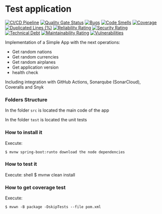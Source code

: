 #  Test application

[![CI/CD Pipeline](https://github.com/santiagogracianod/labcicd/actions/workflows/build.yml/badge.svg?branch=main)](https://github.com/santiagogracianod/labcicd/actions/workflows/build.yml)
[![Quality Gate Status](https://sonarcloud.io/api/project_badges/measure?project=santiagogracianod_labcicd&metric=alert_status)](https://sonarcloud.io/summary/new_code?id=santiagogracianod_labcicd)
[![Bugs](https://sonarcloud.io/api/project_badges/measure?project=santiagogracianod_labcicd&metric=bugs)](https://sonarcloud.io/summary/new_code?id=santiagogracianod_labcicd)
[![Code Smells](https://sonarcloud.io/api/project_badges/measure?project=santiagogracianod_labcicd&metric=code_smells)](https://sonarcloud.io/summary/new_code?id=santiagogracianod_labcicd)
[![Coverage](https://sonarcloud.io/api/project_badges/measure?project=santiagogracianod_labcicd&metric=coverage)](https://sonarcloud.io/summary/new_code?id=santiagogracianod_labcicd)
[![Duplicated Lines (%)](https://sonarcloud.io/api/project_badges/measure?project=santiagogracianod_labcicd&metric=duplicated_lines_density)](https://sonarcloud.io/summary/new_code?id=santiagogracianod_labcicd)
[![Reliability Rating](https://sonarcloud.io/api/project_badges/measure?project=santiagogracianod_labcicd&metric=reliability_rating)](https://sonarcloud.io/summary/new_code?id=santiagogracianod_labcicd)
[![Security Rating](https://sonarcloud.io/api/project_badges/measure?project=santiagogracianod_labcicd&metric=security_rating)](https://sonarcloud.io/summary/new_code?id=santiagogracianod_labcicd)
[![Technical Debt](https://sonarcloud.io/api/project_badges/measure?project=santiagogracianod_labcicd&metric=sqale_index)](https://sonarcloud.io/summary/new_code?id=santiagogracianod_labcicd)
[![Maintainability Rating](https://sonarcloud.io/api/project_badges/measure?project=santiagogracianod_labcicd&metric=sqale_rating)](https://sonarcloud.io/summary/new_code?id=santiagogracianod_labcicd)
[![Vulnerabilities](https://sonarcloud.io/api/project_badges/measure?project=santiagogracianod_labcicd&metric=vulnerabilities)](https://sonarcloud.io/summary/new_code?id=santiagogracianod_labcicd)

Implementation of a Simple App with the next operations:

* Get random nations
* Get random currencies
* Get random airplanes
* Get application version
* health check

Including integration with GitHub Actions, Sonarqube (SonarCloud), Coveralls and Snyk

### Folders Structure

In the folder `src` is located the main code of the app

In the folder `test` is located the unit tests

### How to install it

Execute:
```shell
$ mvnw spring-boot:runto download the node dependencies
```
### How to test it

Execute:
shell
$ mvnw clean install
### How to get coverage test

Execute:
```shell
$ mvwn -B package -DskipTests --file pom.xml
```